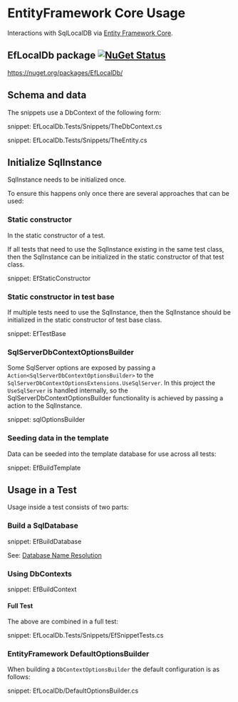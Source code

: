 # EntityFramework Core Usage

Interactions with SqlLocalDB via [Entity Framework Core](https://docs.microsoft.com/en-us/ef/core/).


## EfLocalDb package [![NuGet Status](https://img.shields.io/nuget/v/EfLocalDb.svg)](https://www.nuget.org/packages/EfLocalDb/)

https://nuget.org/packages/EfLocalDb/


## Schema and data

The snippets use a DbContext of the following form:

snippet: EfLocalDb.Tests/Snippets/TheDbContext.cs

snippet: EfLocalDb.Tests/Snippets/TheEntity.cs


## Initialize SqlInstance

SqlInstance needs to be initialized once.

To ensure this happens only once there are several approaches that can be used:


### Static constructor

In the static constructor of a test.

If all tests that need to use the SqlInstance existing in the same test class, then the SqlInstance can be initialized in the static constructor of that test class.

snippet: EfStaticConstructor


### Static constructor in test base

If multiple tests need to use the SqlInstance, then the SqlInstance should be initialized in the static constructor of test base class.

snippet: EfTestBase


### SqlServerDbContextOptionsBuilder

Some SqlServer options are exposed by passing a `Action<SqlServerDbContextOptionsBuilder>` to the ` SqlServerDbContextOptionsExtensions.UseSqlServer`. In this project the `UseSqlServer` is handled internally, so the SqlServerDbContextOptionsBuilder functionality is achieved by passing a action to the SqlInstance.

snippet: sqlOptionsBuilder


### Seeding data in the template

Data can be seeded into the template database for use across all tests:

snippet: EfBuildTemplate


## Usage in a Test

Usage inside a test consists of two parts:


### Build a SqlDatabase

snippet: EfBuildDatabase

See: [Database Name Resolution](/pages/directory-and-name-resolution.md#database-name-resolution)


### Using DbContexts

snippet: EfBuildContext


#### Full Test

The above are combined in a full test:

snippet: EfLocalDb.Tests/Snippets/EfSnippetTests.cs


### EntityFramework DefaultOptionsBuilder

When building a `DbContextOptionsBuilder` the default configuration is as follows:

snippet: EfLocalDb/DefaultOptionsBuilder.cs